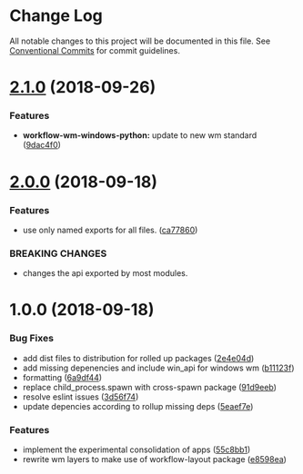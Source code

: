 # Change Log

All notable changes to this project will be documented in this file.
See [Conventional Commits](https://conventionalcommits.org) for commit guidelines.

<a name="2.1.0"></a>
# [2.1.0](https://github.com/havardh/workflow/compare/workflow-wm-windows@2.0.0...workflow-wm-windows@2.1.0) (2018-09-26)


### Features

* **workflow-wm-windows-python:** update to new wm standard ([9dac4f0](https://github.com/havardh/workflow/commit/9dac4f0))





<a name="2.0.0"></a>
# [2.0.0](https://github.com/havardh/workflow/compare/workflow-wm-windows@1.0.0...workflow-wm-windows@2.0.0) (2018-09-18)


### Features

* use only named exports for all files. ([ca77860](https://github.com/havardh/workflow/commit/ca77860))


### BREAKING CHANGES

* changes the api exported by most modules.





<a name="1.0.0"></a>
# 1.0.0 (2018-09-18)


### Bug Fixes

* add dist files to distribution for rolled up packages ([2e4e04d](https://github.com/havardh/workflow/commit/2e4e04d))
* add missing depenencies and include win_api for windows wm ([b11123f](https://github.com/havardh/workflow/commit/b11123f))
* formatting ([6a9df44](https://github.com/havardh/workflow/commit/6a9df44))
* replace child_process.spawn with cross-spawn package ([91d9eeb](https://github.com/havardh/workflow/commit/91d9eeb))
* resolve eslint issues ([3d56f74](https://github.com/havardh/workflow/commit/3d56f74))
* update depencies according to rollup missing deps ([5eaef7e](https://github.com/havardh/workflow/commit/5eaef7e))


### Features

* implement the experimental consolidation of apps ([55c8bb1](https://github.com/havardh/workflow/commit/55c8bb1))
* rewrite wm layers to make use of workflow-layout package ([e8598ea](https://github.com/havardh/workflow/commit/e8598ea))

